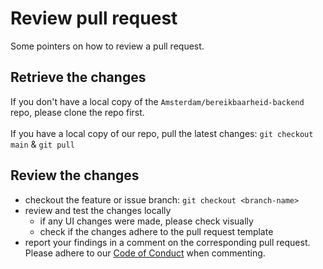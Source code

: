 # Review pull request
Some pointers on how to review a pull request.

## Retrieve the changes
If you don't have a local copy of the `Amsterdam/bereikbaarheid-backend` repo, please clone the repo first. \
\
If you have a local copy of our repo, pull the latest changes: `git checkout main` & `git pull`

## Review the changes
- checkout the feature or issue branch: `git checkout <branch-name>`
- review and test the changes locally
  - if any UI changes were made, please check visually
  - check if the changes adhere to the pull request template
- report your findings in a comment on the corresponding pull request. Please adhere to our [Code of Conduct](../CODE_OF_CONDUCT.md) when commenting.
